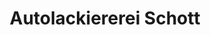 ---
title: "Autolackiererei Schott"
url: /eibenstock/autolackiererei-schott-am-haenelberg/
shop: Autowerkstatt
---
